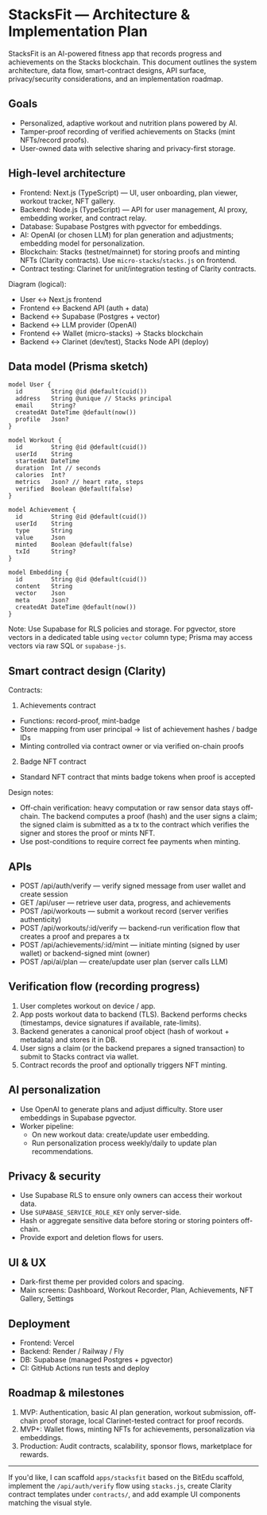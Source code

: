 # StacksFit — Architecture & Implementation Plan

StacksFit is an AI-powered fitness app that records progress and achievements on the Stacks blockchain. This document outlines the system architecture, data flow, smart-contract designs, API surface, privacy/security considerations, and an implementation roadmap.

## Goals

- Personalized, adaptive workout and nutrition plans powered by AI.
- Tamper-proof recording of verified achievements on Stacks (mint NFTs/record proofs).
- User-owned data with selective sharing and privacy-first storage.

## High-level architecture

- Frontend: Next.js (TypeScript) — UI, user onboarding, plan viewer, workout tracker, NFT gallery.
- Backend: Node.js (TypeScript) — API for user management, AI proxy, embedding worker, and contract relay.
- Database: Supabase Postgres with pgvector for embeddings.
- AI: OpenAI (or chosen LLM) for plan generation and adjustments; embedding model for personalization.
- Blockchain: Stacks (testnet/mainnet) for storing proofs and minting NFTs (Clarity contracts). Use `micro-stacks`/`stacks.js` on frontend.
- Contract testing: Clarinet for unit/integration testing of Clarity contracts.

Diagram (logical):

- User <-> Next.js frontend
- Frontend <-> Backend API (auth + data)
- Backend <-> Supabase (Postgres + vector)
- Backend <-> LLM provider (OpenAI)
- Frontend <-> Wallet (micro-stacks) -> Stacks blockchain
- Backend <-> Clarinet (dev/test), Stacks Node API (deploy)

## Data model (Prisma sketch)

```prisma
model User {
  id        String @id @default(cuid())
  address   String @unique // Stacks principal
  email     String?
  createdAt DateTime @default(now())
  profile   Json?
}

model Workout {
  id        String @id @default(cuid())
  userId    String
  startedAt DateTime
  duration  Int // seconds
  calories  Int?
  metrics   Json? // heart rate, steps
  verified  Boolean @default(false)
}

model Achievement {
  id        String @id @default(cuid())
  userId    String
  type      String
  value     Json
  minted    Boolean @default(false)
  txId      String?
}

model Embedding {
  id        String @id @default(cuid())
  content   String
  vector    Json
  meta      Json?
  createdAt DateTime @default(now())
}
```

Note: Use Supabase for RLS policies and storage. For pgvector, store vectors in a dedicated table using `vector` column type; Prisma may access vectors via raw SQL or `supabase-js`.

## Smart contract design (Clarity)

Contracts:

1. Achievements contract
  - Functions: record-proof, mint-badge
  - Store mapping from user principal -> list of achievement hashes / badge IDs
  - Minting controlled via contract owner or via verified on-chain proofs

2. Badge NFT contract
  - Standard NFT contract that mints badge tokens when proof is accepted

Design notes:

- Off-chain verification: heavy computation or raw sensor data stays off-chain. The backend computes a proof (hash) and the user signs a claim; the signed claim is submitted as a tx to the contract which verifies the signer and stores the proof or mints NFT.
- Use post-conditions to require correct fee payments when minting.

## APIs

- POST /api/auth/verify — verify signed message from user wallet and create session
- GET /api/user — retrieve user data, progress, and achievements
- POST /api/workouts — submit a workout record (server verifies authenticity)
- POST /api/workouts/:id/verify — backend-run verification flow that creates a proof and prepares a tx
- POST /api/achievements/:id/mint — initiate minting (signed by user wallet) or backend-signed mint (owner)
- POST /api/ai/plan — create/update user plan (server calls LLM)

## Verification flow (recording progress)

1. User completes workout on device / app.
2. App posts workout data to backend (TLS). Backend performs checks (timestamps, device signatures if available, rate-limits).
3. Backend generates a canonical proof object (hash of workout + metadata) and stores it in DB.
4. User signs a claim (or the backend prepares a signed transaction) to submit to Stacks contract via wallet.
5. Contract records the proof and optionally triggers NFT minting.

## AI personalization

- Use OpenAI to generate plans and adjust difficulty. Store user embeddings in Supabase pgvector.
- Worker pipeline:
  - On new workout data: create/update user embedding.
  - Run personalization process weekly/daily to update plan recommendations.

## Privacy & security

- Use Supabase RLS to ensure only owners can access their workout data.
- Use `SUPABASE_SERVICE_ROLE_KEY` only server-side.
- Hash or aggregate sensitive data before storing or storing pointers off-chain.
- Provide export and deletion flows for users.

## UI & UX

- Dark-first theme per provided colors and spacing.
- Main screens: Dashboard, Workout Recorder, Plan, Achievements, NFT Gallery, Settings

## Deployment

- Frontend: Vercel
- Backend: Render / Railway / Fly
- DB: Supabase (managed Postgres + pgvector)
- CI: GitHub Actions run tests and deploy

## Roadmap & milestones

1. MVP: Authentication, basic AI plan generation, workout submission, off-chain proof storage, local Clarinet-tested contract for proof records.
2. MVP+: Wallet flows, minting NFTs for achievements, personalization via embeddings.
3. Production: Audit contracts, scalability, sponsor flows, marketplace for rewards.

---

If you'd like, I can scaffold `apps/stacksfit` based on the BitEdu scaffold, implement the `/api/auth/verify` flow using `stacks.js`, create Clarity contract templates under `contracts/`, and add example UI components matching the visual style.
